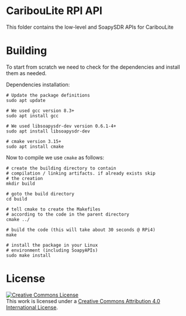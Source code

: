 # CaribouLite RPI API
This folder contains the low-level and SoapySDR APIs for CaribouLite

# Building
To start from scratch we need to check for the dependencies and install them as needed.

Dependencies installation:
```
# Update the package definitions
sudo apt update

# We used gcc version 8.3+
sudo apt install gcc

# We used libsoapysdr-dev version 0.6.1-4+
sudo apt install libsoapysdr-dev

# cmake version 3.15+
sudo apt install cmake
```

Now to compile we use `cmake` as follows:

```
# create the building directory to contain 
# compilation / linking artifacts. if already exists skip
# the creation
mkdir build 

# goto the build directory
cd build

# tell cmake to create the Makefiles 
# according to the code in the parent directory
cmake ../

# build the code (this will take about 30 seconds @ RPi4)
make

# install the package in your Linux 
# environment (including SoapyAPIs)
sudo make install
```

# License
<a rel="license" href="http://creativecommons.org/licenses/by/4.0/"><img alt="Creative Commons License" style="border-width:0" src="https://i.creativecommons.org/l/by/4.0/88x31.png" /></a><br />This work is licensed under a <a rel="license" href="http://creativecommons.org/licenses/by/4.0/">Creative Commons Attribution 4.0 International License</a>.